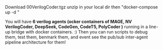 Download 00VerilogCoder.tgz
unzip in your local dir
then "docker-compose up -d "

You will have **6 verilog agents (ocker containers of MAGE, NV VerilogCoder, DeepSeek, CodeGen, CodeT5, PolyCoder )**
running in a line-up bridge with docker containers. :)
Then you can  run scripts to debug them, test them, 
benmark them, and event see the pub/sub inter-agent pipeline architecture for them!
